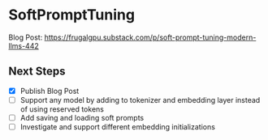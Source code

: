 # SoftPromptTuning
Blog Post: https://frugalgpu.substack.com/p/soft-prompt-tuning-modern-llms-442

## Next Steps
- [x] Publish Blog Post
- [ ] Support any model by adding to tokenizer and embedding layer instead of using reserved tokens
- [ ] Add saving and loading soft prompts
- [ ] Investigate and support different embedding initializations
